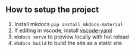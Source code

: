 ## How to setup the project

1. Install mkdocs `pip install mkdocs-material`
1. If editing in vscode, install [vscode-yaml](https://marketplace.visualstudio.com/items?itemName=redhat.vscode-yaml)
1. `mkdocs serve` to preview locally with hot reload
1. `mkdocs build` to build the site as a static site
